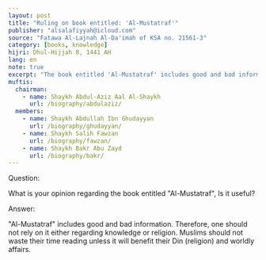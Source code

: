 ```yaml
---
layout: post
title: "Ruling on book entitled: 'Al-Mustatraf'"
publisher: "alsalafiyyah@icloud.com"
source: "Fatawa Al-Lajnah Al-Da'imah of KSA no. 21561-3"
category: [books, knowledge]
hijri: Dhul-Hijjah 8, 1441 AH
lang: en
note: true
excerpt: "The book entitled 'Al-Mustatraf' includes good and bad information. Therefore, one should not rely on it either regarding knowledge or religion."
muftis:
  chairman: 
    - name: Shaykh Abdul-Aziz Aal Al-Shaykh
      url: /biography/abdulaziz/
  members:
    - name: Shaykh Abdullah Ibn Ghudayyan
      url: /biography/ghudayyan/
    - name: Shaykh Salih Fawzan
      url: /biography/fawzan/
    - name: Shaykh Bakr Abu Zayd
      url: /biography/bakr/
---
```


Question: 

What is your opinion regarding the book entitled "Al-Mustatraf", Is it useful?

Answer:

"Al-Mustatraf" includes good and bad information. Therefore, one should not rely on it either regarding knowledge or religion. Muslims should not waste their time reading unless it will benefit their Din (religion) and worldly affairs.

